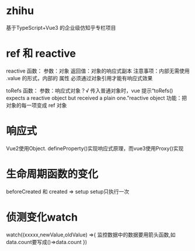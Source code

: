 # zhihu
 基于TypeScript+Vue3 的企业级仿知乎专栏项目

# ref 和 reactive
reactive 函数：
参数：对象
返回值：对象的响应式副本
注意事项：内部无需使用 .value 的形式，内部的 属性 必须通过对象引用才能有响应式效果

toRefs 函数：
参数：响应式对象？√ 传入普通对象时，vue 提示“toRefs() expects a reactive object but received a plain one.”reactive object
功能：把对象的每一项变成 ref 对象

# 响应式
Vue2使用Object. defineProperty()实现响应式原理，而vue3使用Proxy()实现

# 生命周期函数的变化
beforeCreated 和 created => setup
setup只执行一次


# 侦测变化watch
watch((xxxxx,newValue,oldValue) =>{
监控数据中的数据要用箭头函数,如 data.count要写成()=>data.count
})